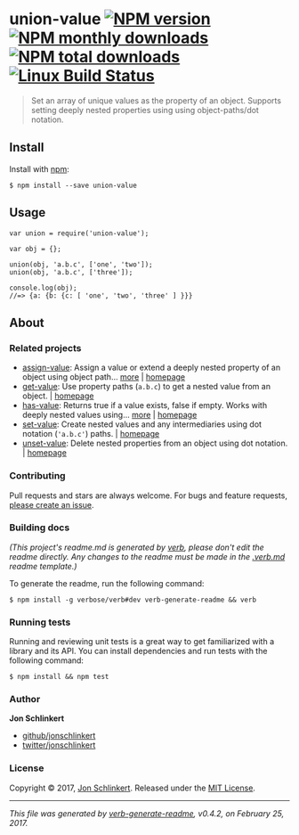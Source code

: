 <h1 id="union-value-%21npm-version-%21npm-monthly-downloads--%21npm-total-downloads-%21linux-build-status">union-value <a href="https://www.npmjs.com/package/union-value"><img src="https://img.shields.io/npm/v/union-value.svg?style=flat" alt="NPM version" /></a> <a href="https://npmjs.org/package/union-value"><img src="https://img.shields.io/npm/dm/union-value.svg?style=flat" alt="NPM monthly downloads" /></a>  <a href="https://npmjs.org/package/union-value"><img src="https://img.shields.io/npm/dt/union-value.svg?style=flat" alt="NPM total downloads" /></a> <a href="https://travis-ci.org/jonschlinkert/union-value"><img src="https://img.shields.io/travis/jonschlinkert/union-value.svg?style=flat&amp;label=Travis" alt="Linux Build Status" /></a></h1>

<blockquote>
  <p>Set an array of unique values as the property of an object. Supports setting deeply nested properties using using object-paths/dot notation.</p>
</blockquote>

<h2 id="install">Install</h2>

<p>Install with <a href="https://www.npmjs.com/">npm</a>:</p>

<pre><code class="sh">$ npm install --save union-value
</code></pre>

<h2 id="usage">Usage</h2>

<pre><code class="js">var union = require('union-value');

var obj = {};

union(obj, 'a.b.c', ['one', 'two']);
union(obj, 'a.b.c', ['three']);

console.log(obj);
//=&gt; {a: {b: {c: [ 'one', 'two', 'three' ] }}}
</code></pre>

<h2 id="about">About</h2>

<h3 id="related-projects">Related projects</h3>

<ul>
<li><a href="https://www.npmjs.com/package/assign-value">assign-value</a>: Assign a value or extend a deeply nested property of an object using object path… <a href="https://github.com/jonschlinkert/assign-value">more</a> | <a href="https://github.com/jonschlinkert/assign-value" title="Assign a value or extend a deeply nested property of an object using object path notation.">homepage</a></li>
<li><a href="https://www.npmjs.com/package/get-value">get-value</a>: Use property paths (<code>a.b.c</code>) to get a nested value from an object. | <a href="https://github.com/jonschlinkert/get-value" title="Use property paths (<code>a.b.c</code>) to get a nested value from an object.">homepage</a></li>
<li><a href="https://www.npmjs.com/package/has-value">has-value</a>: Returns true if a value exists, false if empty. Works with deeply nested values using… <a href="https://github.com/jonschlinkert/has-value">more</a> | <a href="https://github.com/jonschlinkert/has-value" title="Returns true if a value exists, false if empty. Works with deeply nested values using object paths.">homepage</a></li>
<li><a href="https://www.npmjs.com/package/set-value">set-value</a>: Create nested values and any intermediaries using dot notation (<code>'a.b.c'</code>) paths. | <a href="https://github.com/jonschlinkert/set-value" title="Create nested values and any intermediaries using dot notation (<code>'a.b.c'</code>) paths.">homepage</a></li>
<li><a href="https://www.npmjs.com/package/unset-value">unset-value</a>: Delete nested properties from an object using dot notation. | <a href="https://github.com/jonschlinkert/unset-value" title="Delete nested properties from an object using dot notation.">homepage</a></li>
</ul>

<h3 id="contributing">Contributing</h3>

<p>Pull requests and stars are always welcome. For bugs and feature requests, <a href="../../issues/new">please create an issue</a>.</p>

<h3 id="building-docs">Building docs</h3>

<p><em>(This project's readme.md is generated by <a href="https://github.com/verbose/verb-generate-readme">verb</a>, please don't edit the readme directly. Any changes to the readme must be made in the <a href=".verb.md">.verb.md</a> readme template.)</em></p>

<p>To generate the readme, run the following command:</p>

<pre><code class="sh">$ npm install -g verbose/verb#dev verb-generate-readme &amp;&amp; verb
</code></pre>

<h3 id="running-tests">Running tests</h3>

<p>Running and reviewing unit tests is a great way to get familiarized with a library and its API. You can install dependencies and run tests with the following command:</p>

<pre><code class="sh">$ npm install &amp;&amp; npm test
</code></pre>

<h3 id="author">Author</h3>

<p><strong>Jon Schlinkert</strong></p>

<ul>
<li><a href="https://github.com/jonschlinkert">github/jonschlinkert</a></li>
<li><a href="https://twitter.com/jonschlinkert">twitter/jonschlinkert</a></li>
</ul>

<h3 id="license">License</h3>

<p>Copyright © 2017, <a href="https://github.com/jonschlinkert">Jon Schlinkert</a>.
Released under the <a href="LICENSE">MIT License</a>.</p>

<hr />

<p><em>This file was generated by <a href="https://github.com/verbose/verb-generate-readme">verb-generate-readme</a>, v0.4.2, on February 25, 2017.</em></p>
